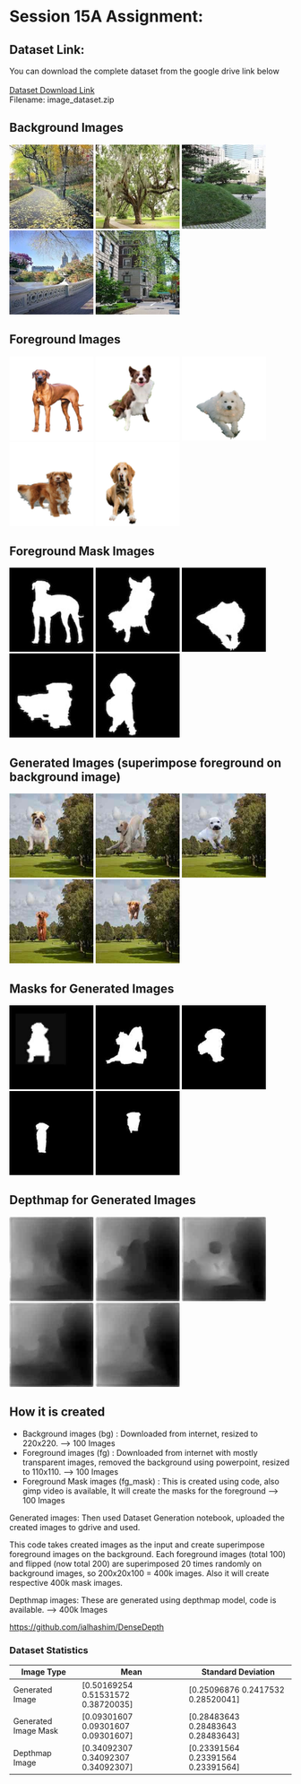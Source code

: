 # Session 15A Assignment:

## Dataset Link:
You can download the complete dataset from the google drive link below <br/> <br/>
[Dataset Download Link](https://drive.google.com/file/d/1JjeFTq0ZalyYhQOHecb_3yVY0yT4xU6w/view?usp=sharing) <br/>
Filename: image_dataset.zip

## Background Images
<img src="bg/bg_21.jpg" width="150" > <img src="bg/bg_22.jpg" width="150" > <img src="bg/bg_23.jpg" width="150" > <img src="bg/bg_24.jpg" width="150" > <img src="bg/bg_25.jpg" width="150" > 

## Foreground Images
<img src="bg/fg_21.png" width="150" > <img src="bg/fg_22.png" width="150" > <img src="bg/fg_23.png" width="150" > <img src="bg/fg_24.png" width="150" > <img src="bg/fg_25.png" width="150" > 

## Foreground Mask Images
<img src="fg_mask/fg_21.jpg" width="150" > <img src="fg_mask/fg_22.jpg" width="150" > <img src="fg_mask/fg_23.jpg" width="150" > <img src="fg_mask/fg_24.jpg" width="150" > <img src="fg_mask/fg_25.jpg" width="150" > 

## Generated Images (superimpose foreground on background image)
<img src="fg_bg/fg_bg_21.jpg" width="150" > <img src="fg_bg/fg_bg_121.jpg" width="150" > <img src="fg_bg/fg_bg_221.jpg" width="150" > <img src="fg_bg/fg_bg_321.jpg" width="150" > <img src="fg_bg/fg_bg_421.jpg" width="150" > 

## Masks for Generated Images 
<img src="fg_bg_mask/fg_bg_mask_21.jpg" width="150" > <img src="fg_bg_mask/fg_bg_mask_121.jpg" width="150" > <img src="fg_bg_mask/fg_bg_mask_221.jpg" width="150" > <img src="fg_bg_mask/fg_bg_mask_321.jpg" width="150" > <img src="fg_bg_mask/fg_bg_mask_421.jpg" width="150" > 

## Depthmap for Generated Images
<img src="depthmap/depth_21.jpg" width="150" > <img src="depthmap/depth_121.jpg" width="150" > <img src="depthmap/depth_221.jpg" width="150" > <img src="depthmap/depth_321.jpg" width="150" > <img src="depthmap/depth_421.jpg" width="150" > 

## How it is created
* Background images (bg) : Downloaded from internet, resized to 220x220. --> 100 Images
* Foreground images (fg) : Downloaded from internet with mostly transparent images, removed the background using powerpoint, resized to 110x110. --> 100 Images
* Foreground Mask images (fg_mask) : This is created using code, also gimp video is available,
It will create the masks for the foreground --> 100 Images

Generated images:
Then used Dataset Generation notebook, uploaded the created images to gdrive and used.

This code takes created images as the input and create superimpose foreground images on the background. Each foreground images (total 100) and flipped (now total 200) are superimposed 20 times randomly on background images, so 200x20x100 = 400k images.
Also it will create respective 400k mask images.

Depthmap images:
These are generated using depthmap model, code is available. --> 400k Images

https://github.com/ialhashim/DenseDepth



### Dataset Statistics ###
| Image Type  | Mean | Standard Deviation |
| ----------- | ---------- | ---------------- |
| Generated Image  | [0.50169254 0.51531572 0.38720035] | [0.25096876 0.2417532 0.28520041]  |
| Generated Image Mask  | [0.09301607 0.09301607 0.09301607]  |  [0.28483643 0.28483643 0.28483643] |
| Depthmap Image   | [0.34092307 0.34092307 0.34092307]  | [0.23391564 0.23391564 0.23391564]  |

###  ###
